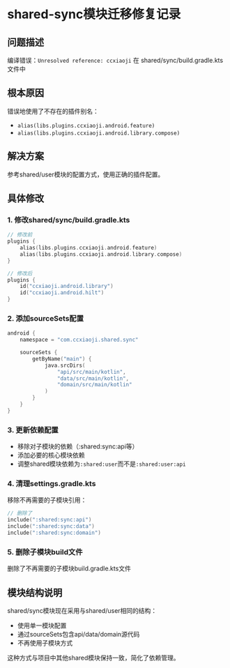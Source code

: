 # shared-sync模块迁移修复记录

## 问题描述
编译错误：`Unresolved reference: ccxiaoji` 在 shared/sync/build.gradle.kts 文件中

## 根本原因
错误地使用了不存在的插件别名：
- `alias(libs.plugins.ccxiaoji.android.feature)`
- `alias(libs.plugins.ccxiaoji.android.library.compose)`

## 解决方案
参考shared/user模块的配置方式，使用正确的插件配置。

## 具体修改

### 1. 修改shared/sync/build.gradle.kts
```kotlin
// 修改前
plugins {
    alias(libs.plugins.ccxiaoji.android.feature)
    alias(libs.plugins.ccxiaoji.android.library.compose)
}

// 修改后
plugins {
    id("ccxiaoji.android.library")
    id("ccxiaoji.android.hilt")
}
```

### 2. 添加sourceSets配置
```kotlin
android {
    namespace = "com.ccxiaoji.shared.sync"

    sourceSets {
        getByName("main") {
            java.srcDirs(
                "api/src/main/kotlin",
                "data/src/main/kotlin",
                "domain/src/main/kotlin"
            )
        }
    }
}
```

### 3. 更新依赖配置
- 移除对子模块的依赖（:shared:sync:api等）
- 添加必要的核心模块依赖
- 调整shared模块依赖为`:shared:user`而不是`:shared:user:api`

### 4. 清理settings.gradle.kts
移除不再需要的子模块引用：
```kotlin
// 删除了
include(":shared:sync:api")
include(":shared:sync:data")
include(":shared:sync:domain")
```

### 5. 删除子模块build文件
删除了不再需要的子模块build.gradle.kts文件

## 模块结构说明
shared/sync模块现在采用与shared/user相同的结构：
- 使用单一模块配置
- 通过sourceSets包含api/data/domain源代码
- 不再使用子模块方式

这种方式与项目中其他shared模块保持一致，简化了依赖管理。